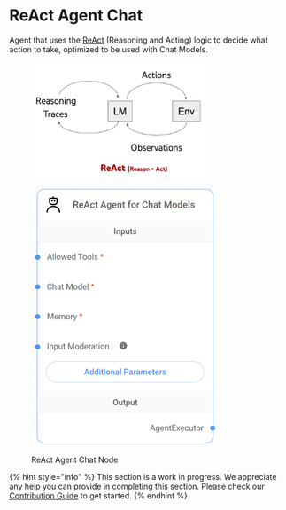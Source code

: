 # ReAct Agent Chat

Agent that uses the [ReAct](https://react-lm.github.io/) (Reasoning and Acting) logic to decide what action to take, optimized to be used with Chat Models.

<figure><img src="../../../.gitbook/assets/image (173).png" alt="" width="325"><figcaption></figcaption></figure>

<figure><img src="../../../.gitbook/assets/image (6) (1) (1) (1) (1) (1) (1) (1).png" alt="" width="336"><figcaption><p>ReAct Agent Chat Node</p></figcaption></figure>

{% hint style="info" %}
This section is a work in progress. We appreciate any help you can provide in completing this section. Please check our [Contribution Guide](../../../contributing/) to get started.
{% endhint %}
